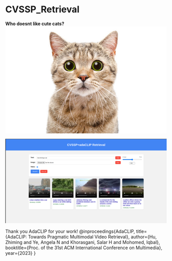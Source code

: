 # CVSSP_Retrieval

**Who doesnt like cute cats?**
![Features Image](cute_cat.jpg)

![Features Image](frontend.png)

Thank you AdaCLIP for your work!
@inproceedings{AdaCLIP,
    title={AdaCLIP: Towards Pragmatic Multimodal Video Retrieval},
    author={Hu, Zhiming and Ye, Angela N and Khorasgani, Salar H and Mohomed, Iqbal},
    booktitle={Proc. of the 31st ACM International Conference on Multimedia},
    year={2023}
}